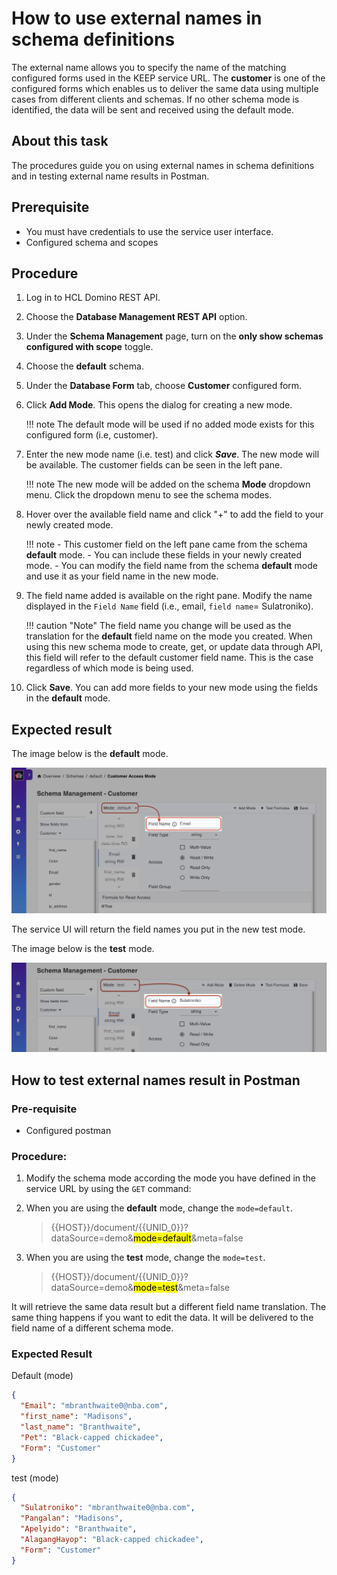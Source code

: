 # How to use external names in schema definitions

The external name allows you to specify the name of the matching configured forms used in the KEEP service URL. The **customer** is one of the configured forms which enables us to deliver the same data using multiple cases from different clients and schemas. If no other schema mode is identified, the data will be sent and received using the default mode.

## About this task

The procedures guide you on using external names in schema definitions and in testing external name results in Postman.

## Prerequisite

- You must have credentials to use the service user interface.
- Configured schema and scopes

## Procedure

1. Log in to HCL Domino REST API.
2. Choose the **Database Management REST API** option.
3. Under the **Schema Management** page, turn on the **only show schemas configured with scope** toggle.
4. Choose the **default** schema.
5. Under the **Database Form** tab, choose **Customer** configured form.
6. Click **Add Mode**. This opens the dialog for creating a new mode.

   !!! note
   The default mode will be used if no added mode exists for this configured form (i.e, customer).

7. Enter the new mode name (i.e. test) and click **_Save_**. The new mode will be available. The customer fields can be seen in the left pane.

   !!! note
   The new mode will be added on the schema **Mode** dropdown menu. Click the dropdown menu to see the schema modes.

8. Hover over the available field name and click "+" to add the field to your newly created mode.

   !!! note - This customer field on the left pane came from the schema **default** mode. - You can include these fields in your newly created mode. - You can modify the field name from the schema **default** mode and use it as your field name in the new mode.

9. The field name added is available on the right pane. Modify the name displayed in the `Field Name` field (i.e., email, `field name`= Sulatroniko).

   !!! caution "Note"
   The field name you change will be used as the translation for the **default** field name on the mode you created. When using this new schema mode to create, get, or update data through API, this field will refer to the default customer field name. This is the case regardless of which mode is being used.

10. Click **Save**. You can add more fields to your new mode using the fields in the **default** mode.

## Expected result

The image below is the **default** mode.

![Default External Name](../assets/images/SchemaExternalname1.png)

The service UI will return the field names you put in the new test mode.

The image below is the **test** mode.

![test External Name](../assets/images/SchemaExternalname2.png)

## How to test external names result in Postman

### Pre-requisite

- Configured postman

### Procedure:

1. Modify the schema mode according the mode you have defined in the service URL by using the `GET` command:

2. When you are using the **default** mode, change the `mode=default`.

   > {{HOST}}/document/{{UNID_0}}?dataSource=demo&<mark style="background-color: #FFFF00">mode=default</mark>&meta=false

3. When you are using the **test** mode, change the `mode=test`.
   > {{HOST}}/document/{{UNID_0}}?dataSource=demo&<mark style="background-color: #FFFF00">mode=test</mark>&meta=false

It will retrieve the same data result but a different field name translation. The same thing happens if you want to edit the data. It will be delivered to the field name of a different schema mode.

### Expected Result

Default (mode)

```json
{
  "Email": "mbranthwaite0@nba.com",
  "first_name": "Madisons",
  "last_name": "Branthwaite",
  "Pet": "Black-capped chickadee",
  "Form": "Customer"
}
```

test (mode)

```json
{
  "Sulatroniko": "mbranthwaite0@nba.com",
  "Pangalan": "Madisons",
  "Apelyido": "Branthwaite",
  "AlagangHayop": "Black-capped chickadee",
  "Form": "Customer"
}
```
